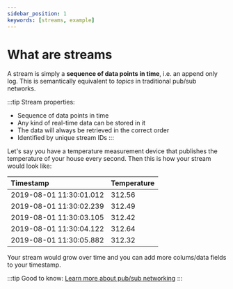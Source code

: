 ```yaml
---
sidebar_position: 1
keywords: [streams, example]
---
```


# What are streams
A stream is simply a **sequence of data points in time**, i.e. an append only log. This is semantically equivalent to _topics_ in traditional pub/sub networks.

:::tip Stream properties:
- Sequence of data points in time
- Any kind of real-time data can be stored in it
- The data will always be retrieved in the correct order
- Identified by unique stream IDs
:::

Let's say you have a temperature measurement device that publishes the temperature of your house every second. Then this is how your stream would look like:

| Timestamp               | Temperature |
| :---------------------- | :---------- |
| 2019-08-01 11:30:01.012 | 312.56      |
| 2019-08-01 11:30:02.239 | 312.49      |
| 2019-08-01 11:30:03.105 | 312.42      |
| 2019-08-01 11:30:04.122 | 312.64      |
| 2019-08-01 11:30:05.882 | 312.32      |

Your stream would grow over time and you can add more colums/data fields to your timestamp.

:::tip Good to know:
[Learn more about pub/sub networking](../../help/pub-sub.md)
:::